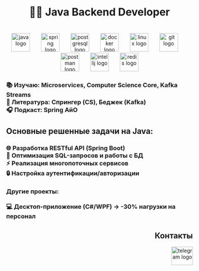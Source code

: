 <h1 align="center">👨‍💻 Java Backend Developer</h1>

###

<br clear="both">

<div align="center">
  <img src="https://cdn.jsdelivr.net/gh/devicons/devicon/icons/java/java-original.svg" height="50" alt="java logo"  />
  <img width="22" />
  <img src="https://cdn.jsdelivr.net/gh/devicons/devicon/icons/spring/spring-original.svg" height="50" alt="spring logo"  />
  <img width="22" />
  <img src="https://cdn.simpleicons.org/postgresql/4169E1" height="50" alt="postgresql logo"  />
  <img width="22" />
  <img src="https://cdn.simpleicons.org/docker/2496ED" height="50" alt="docker logo"  />
  <img width="22" />
  <img src="https://cdn.simpleicons.org/linux/FCC624" height="50" alt="linux logo"  />
  <img width="22" />
  <img src="https://skillicons.dev/icons?i=git" height="50" alt="git logo"  />
  <img width="22" />
  <img src="https://skillicons.dev/icons?i=postman" height="50" alt="postman logo"  />
  <img width="22" />
  <img src="https://cdn.jsdelivr.net/gh/devicons/devicon/icons/intellij/intellij-original.svg" height="50" alt="intellij logo"  />
  <img width="22" />
  <img src="https://cdn.jsdelivr.net/gh/devicons/devicon/icons/redis/redis-original.svg" height="50" alt="redis logo"  />
</div>

###

<h3 align="left">📚 Изучаю: Microservices, Computer Science Core, Kafka Streams  <br>📖 Литература: Спрингер (CS), Беджек (Kafka)  <br>🎧 Подкаст: Spring АйО</h3>

###

<h2 align="left">Основные решенные задачи на Java:</h2>

###

<h3 align="left">🌐 Разработка RESTful API (Spring Boot)<br>🚀 Оптимизация SQL-запросов и работы с БД<br>⚡️ Реализация многопоточных сервисов<br>🔒 Настройка аутентификации/авторизации</h3>

###

<h3 align="left">Другие проекты:<br><br>💻 Десктоп-приложение (C#/WPF) → -30% нагрузки на персонал</h3>

###
<h2 align="right">Контакты</h2>
<div align="right">
  <a href="https://t.me/vsvldm" target="_blank">
    <img src="https://raw.githubusercontent.com/maurodesouza/profile-readme-generator/master/src/assets/icons/social/telegram/default.svg" width="58" height="50" alt="telegram logo"  />
  </a>
</div>

###

<p align="left"></p>

###
